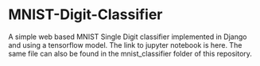 # MNIST-Digit-Classifier

A simple web based MNIST Single Digit classifier implemented in Django and using a tensorflow model. The link to jupyter notebook is here. The same file can also be found in the mnist_classifier folder of this repository.
